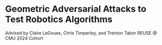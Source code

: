 # Geometric Adversarial Attacks to Test Robotics Algorithms
Advised by Claire LeGoues, Chris Timperley, and Trenton Tabor
REUSE @ CMU 2024 Cohort